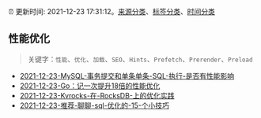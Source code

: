 :alarm_clock: 更新时间: 2021-12-23 17:31:12。[来源分类](../README.md)、[标签分类](../TAGS.md)、[时间分类](../TIMELINE.md)

## 性能优化


> 关键字：`性能`、`优化`、`加载`、`SEO`、`Hints`、`Prefetch`、`Prerender`、`Preload`



- [2021-12-23-MySQL-事务提交和单条单条-SQL-执行-是否有性能影响](https://www.v2ex.com/t/824116) 
- [2021-12-23-Go：记一次提升18倍的性能优化](https://toutiao.io/k/dwkzreb) 
- [2021-12-23-Kvrocks-在-RocksDB-上的优化实践](https://toutiao.io/k/wy3k98f) 
- [2021-12-23-推荐-聊聊-sql-优化的-15-个小技巧](https://toutiao.io/k/a94tblq) 